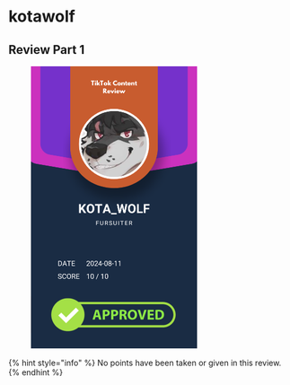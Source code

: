# kotawolf

## Review Part 1

<figure><img src="../.gitbook/assets/TikTok Review Card - kotawolf.png" alt="" width="296"><figcaption></figcaption></figure>

{% hint style="info" %}
No points have been taken or given in this review.
{% endhint %}
